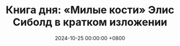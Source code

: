 ---
title: "Книга дня: «Милые кости» Элис Сиболд в кратком изложении"
description: >-
  💔 «Милые кости» — трогательный роман Элис Сиболд о жизни, смерти и прощении, рассказанный от лица девочки, которая погибла и наблюдает за миром с потустороннего мира. Погрузитесь в "Милые кости"! Откройте трагедию и путь к исцелению в психологическом триллере. Читайте обзор!
date: 2024-10-25 00:00:00 +0800
categories: [Мышление, Конспекты-книг]
tags:
  [
    милые-кости,
    элис-сиболд,
    психологический-триллер,
    трагедия,
    семья,
    утрата,
    исцеление,
    детектив,
    самопознание,
    литература,
    эмоции,
    прощение
  ]
image: 
alt: Обзор книги Милые кости Элис Сиболд
fallback:
  - 
  -
---